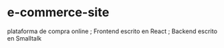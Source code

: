 # e-commerce-site
plataforma de compra online ; Frontend escrito en React ; Backend escrito en Smalltalk
